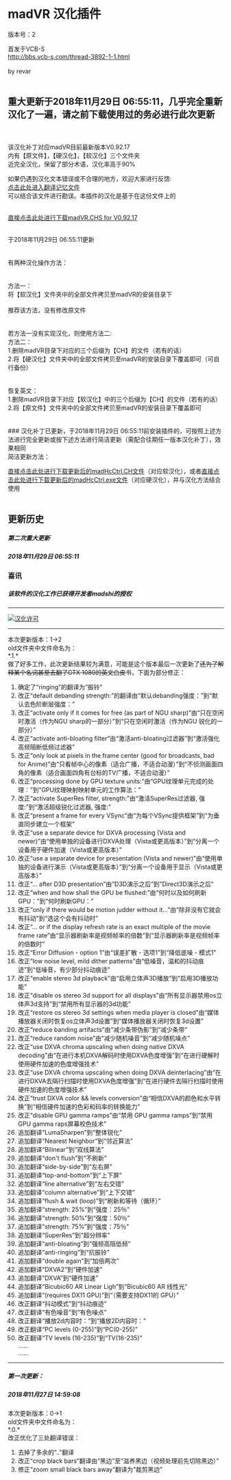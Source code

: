 # madVR 汉化插件

版本号：2

首发于VCB-S<br>
http://bbs.vcb-s.com/thread-3892-1-1.html<br>
<br>
by revar<br>
<br>
## 重大更新于2018年11月29日 06:55:11，几乎完全重新汉化了一遍，请之前下载使用过的务必进行此次更新<br>
<br>

<br>
该汉化补丁对应madVR目前最新版本V0.92.17<br>
内有【原文件】，【硬汉化】，【软汉化】三个文件夹<br>
近完全汉化，保留了部分术语，汉化率高于90%<br>

如果仍遇到汉化文本错误或不合理的地方，欢迎大家进行反馈:<br>
[点击此处进入翻译记忆文件](https://github.com/revaraver/Soft-CHS/blob/master/madVR/madVR.CHS/EN%20to%20CH.txt "点击此处进入翻译记忆文件")<br>可以结合该文件进行勘误。本插件的汉化是基于在这份文件上的
<br>
<br>

[直接点击此处进行下载madVR.CHS for V0.92.17](https://github.com/revaraver/Soft-CHS/raw/master/madVR/madVR.CHS/release/V0.92.17/madVR.CHS%20for%20V0.92.17.7z "madVR.CHS for V.92.17")

<br>
于2018年11月29日 06:55:11更新<br>
<br>
<br>
有两种汉化操作方法：<br>
<br>
<br>
方法一：<br>
将【软汉化】文件夹中的全部文件拷贝至madVR的安装目录下<br>
<br>
推荐该方法，没有修改原文件<br>
<br>
<br>
若方法一没有实现汉化，则使用方法二:<br>
方法二：<br>
1.删除madVR目录下对应的三个后缀为【CH】的文件（若有的话）<br>
2.将【硬汉化】文件夹中的全部文件拷贝至madVR的安装目录下覆盖即可（可自行备份）<br>
<br>
<br>
恢复英文：<br>
1.删除madVR目录下对应【软汉化】中的三个后缀为【CH】的文件（若有的话）<br>
2.将【原文件】文件夹中的全部文件拷贝至madVR的安装目录下覆盖即可<br>
<br>
<br>
### 汉化补丁已更新，于2018年11月29日 06:55:11前安装插件的，可按照上述方法进行完全更新或按下述方法进行简洁更新（需配合往期任一版本汉化补丁），效果相同  
<br>
简洁更新方法：<br>

[直接点击此处进行下载更新后的madHcCtrl.CH文件](https://github.com/revaraver/Soft-CHS/raw/master/madVR/madVR.CHS/all%20files/V0.92.17/%E8%BD%AF%E6%B1%89%E5%8C%96/madHcCtrl.CH "madHcCtrl.CH")（对应软汉化），或者[直接点击此处进行下载更新后的madHcCtrl.exe文件](https://github.com/revaraver/Soft-CHS/raw/master/madVR/madVR.CHS/all%20files/V0.92.17/%E7%A1%AC%E6%B1%89%E5%8C%96/madHcCtrl.exe "2")（对应硬汉化），并与汉化方法结合使用<br>
<br>

更新历史
--
##### 第二次重大更新
##### 2018年11月29日 06:55:11
### 喜讯
##### 该软件的汉化工作已获得开发者madshi的授权

------------

[![汉化许可](https://github.com/revaraver/Soft-CHS/raw/master/madVR/license.jpg "汉化许可")](https://github.com/revaraver/Soft-CHS/raw/master/madVR/license.jpg "汉化许可")

------------
本次更新版本：1→2<br>
old文件夹中文件命名为：<br>
\*.1.*<br>
做了好多工作，此次更新结果较为满意，可能是这个版本最后一次更新了~~还为了解释某个名词甚至去翻了GTX 1080的英文白皮书~~，下面为部分修正：

1. 确定了“ringing”的翻译为“振铃”
2. 改正“default debanding strength:”的翻译由“默认debanding强度：”到“默认去色阶断层强度：”
3. 改正“activate only if it comes for free (as part of NGU sharp)”由“只在空闲时激活（作为NGU sharp的一部分）”到“只在空闲时激活（作为NGU 锐化的一部分）”
4. 改正“activate anti-bloating filter”由“激活anti-bloating过滤器”到“激活强化高频阻断低频过滤器”
5. 改正“only look at pixels in the frame center  (good for broadcasts, bad for Anime)”由“只看帧中心的像素（适合广播，不适合动漫）”到“不侦测画面四角的像素（适合画面四角有台标的TV广播，不适合动漫）”
6. 改正“processing done by GPU texture units:”由“GPU纹理单元完成的处理：”到“GPU纹理映射映射单元的工作算法：”
7. 改正“activate SuperRes filter, strength:”由“激活SuperRes过滤器, 强度:”到“激活超级锐化过滤器, 强度:”
8. 改正“present a frame for every VSync”由“为每个VSync提供框架”到“为垂直同步建立一个框架”
9. 改正“use a separate device for DXVA processing (Vista and newer)”由“使用单独的设备进行DXVA处理（Vista或更高版本）”到“分离一个设备用于硬件加速（Vista或更高版本）”
10. 改正“use a separate device for presentation (Vista and newer)”由“使用单独的设备进行演示（Vista或更高版本）”到“分离一个设备用于显示（Vista或更高版本）”
11. 改正“... after D3D presentation”由“D3D演示之后”到“Direct3D演示之后”
12. 改正“when and how shall the GPU be flushed:”由“何时以及如何刷新GPU：”到“何时刷新GPU：”
13. 改正“only if there would be motion judder without it...”由“除非没有它就会有抖动”到“选这个会有抖动时”
14. 改正“... or if the display refresh rate is an exact multiple of the movie frame rate”由“显示器刷新率是视频帧率的倍数”到“显示器刷新率是视频帧率的倍数时”
15. 改正“Error Diffusion - option 1”由“误差扩散 - 选项1”到“降低底噪 - 模式1”
16. 改正“low noise level, mild dither patterns”由“低噪音，温和的抖动痕迹”到“低噪音，有少部分抖动痕迹”
17. 改正“enable stereo 3d playback”由“启用立体声3D播放”到“启用3D播放功能”
18. 改正“disable os stereo 3d support for all displays”由“所有显示器禁用os立体声3d支持”到“禁用所有显示器的3d功能”
19. 改正“restore os stereo 3d settings when media player is closed”由“媒体播放器关闭时恢复os立体声3d设置”到“媒体播放器关闭时恢复3d设置”
20. 改正“reduce banding artifacts”由“减少条带伪影”到“减少条带”
21. 改正“reduce random noise”由“减少随机噪音”到“减少随机噪点”
22. 改正“use DXVA chroma upscaling when doing native DXVA decoding”由“在进行本机DXVA解码时使用DXVA色度增强”到“在进行硬解时使用硬件加速的色度增强技术”
23. 改正“use DXVA chroma upscaling when doing DXVA deinterlacing”由“在进行DXVA去隔行扫描时使用DXVA色度增强”到“在进行硬件去隔行扫描时使用硬件加速的色度增强技术”
24. 改正“trust DXVA color && levels conversion”由“相信DXVA的颜色和水平转换”到“相信硬件加速的色彩和码率的转换能力”
25. 改正“disable GPU gamma ramps”由“禁用 GPU gamma ramps”到“禁用 GPU gamma raps屏幕校色技术”
26. 追加翻译“LumaSharpen”到“整体锐化”
27. 追加翻译“Nearest Neighbor”到“邻近算法”
28. 追加翻译“Bilinear”到“双线算法”
29. 追加翻译“don't flush”到“不刷新”
30. 追加翻译“side-by-side”到“左右屏”
31. 追加翻译“top-and-bottom”到“上下屏”
32. 追加翻译“line alternative”到“左右交错”
33. 追加翻译“column alternative”到“上下交错”
34. 追加翻译“flush & wait (loop)”到“刷新和等待（循环）”
35. 追加翻译“strength: 25%”到“强度：25％”
36. 追加翻译“strength: 50%”到“强度：50％”
37. 追加翻译“strength: 75%”到“强度：75％”
38. 追加翻译“SuperRes”到“超分辨率”
39. 追加翻译“anti-bloating”到“强频高阻低频”
40. 追加翻译“anti-ringing”到“抗振铃”
41. 追加翻译“double again”到“加倍两次”
42. 追加翻译“DXVA2”到“硬件加速”
43. 追加翻译“DXVA”到“硬件加速”
44. 追加翻译“Bicubic60 AR Linear Ligh”到“Bicubic60 AR 线性光”
45. 追加翻译“(requires DX11 GPU)”到“（需要支持DX11的 GPU）”
46. 改正翻译“抖动模式”到“抖动痕迹”
47. 改正翻译“有色噪音”到“有色噪点”
48. 改正翻译“播放2d内容时：”到“播放2D内容时：”
49. 改正翻译“PC levels (0-255)”到“PC(0-255)”
50. 改正翻译“TV levels (16-235)”到“TV(16-235)”  
......  
......  


------------


##### 第一次更新：
##### 2018年11月27日 14:59:08
本次更新版本：0→1<br>
old文件夹中文件命名为：<br>
\*.0.*<br>
改正优化了三处翻译错误：<br>
1. 去掉了多余的“..”翻译<br>
2. 改正“crop black bars”翻译由“黑边”至“滋养黑边（视频处理前先切除黑边）”<br>
3. 修正“zoom small black bars away”翻译为“裁剪黑边”<br>
<br>
